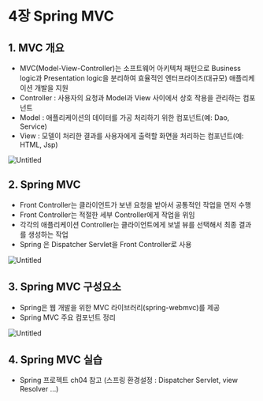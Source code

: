 # **4장 Spring MVC**

## 1. MVC 개요

- MVC(Model-View-Controller)는 소프트웨어 아키텍처 패턴으로 Business logic과 Presentation logic을 분리하여 효율적인 엔터프라이즈(대규모) 애플리케이션 개발을 지원
- Controller : 사용자의 요청과 Model과 View 사이에서 상호 작용을 관리하는 컴포넌트
- Model : 애플리케이션의 데이터를 가공 처리하기 위한 컴포넌트(예: Dao, Service)
- View : 모델이 처리한 결과를 사용자에게 출력할 화면을 처리하는 컴포넌트(예: HTML, Jsp)

![Untitled](https://user-images.githubusercontent.com/111489860/235739387-ab1ac581-3fa3-4d2c-bf59-be68b07013bc.png)

## 2. Spring MVC

- Front Controller는 클라이언트가 보낸 요청을 받아서 공통적인 작업을 먼저 수행
- Front Controller는 적절한 세부 Controller에게 작업을 위임
- 각각의 애플리케이션 Controller는 클라이언트에게 보낼 뷰를 선택해서 최종 결과를 생성하는 작업
- Spring 은 Dispatcher Servlet을 Front Controller로 사용

![Untitled](https://user-images.githubusercontent.com/111489860/235739451-9bac044f-90a3-4b24-a65c-2bc2bf0dea25.png)

## 3. Spring MVC 구성요소

- Spring은 웹 개발을 위한 MVC 라이브러리(spring-webmvc)를 제공
- Spring MVC 주요 컴포넌트 정리

![Untitled](https://user-images.githubusercontent.com/111489860/235739488-8b19ae5d-06c0-49a5-a11b-9a462d6566fd.png)

## 4. Spring MVC 실습

- Spring 프로젝트 ch04 참고 (스프링 환경설정 : Dispatcher Servlet, view Resolver …)
